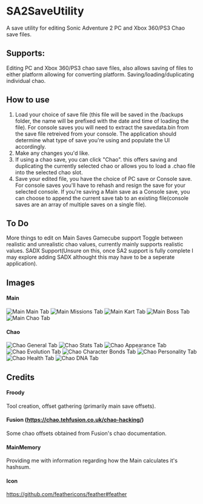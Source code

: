# SA2SaveUtility
A save utility for editing Sonic Adventure 2 PC and Xbox 360/PS3 Chao save files.

## Supports:
Editing PC and Xbox 360/PS3 chao save files, also allows saving of files to either platform allowing for converting platform.
Saving/loading/duplicating individual chao.

## How to use
1. Load your choice of save file (this file will be saved in the /backups folder, the name will be prefixed with the date and time of loading the file). For console saves you will need to extract the savedata.bin from the save file retreived from your console. The application should determine what type of save you're using and populate the UI accordingly.
2. Make any changes you'd like.
3. If using a chao save, you can click "Chao". this offers saving and duplicating the currently selected chao or allows you to load a .chao file into the selected chao slot.
4. Save your edited file, you have the choice of PC save or Console save. For console saves you'll have to rehash and resign the save for your selected console. If you're saving a Main save as a Console save, you can choose to append the current save tab to an existing file(console saves are an array of multiple saves on a single file).

## To Do
More things to edit on Main Saves
Gamecube support
Toggle between realistic and unrealistic chao values, currently mainly supports realistic values.
SADX Support(Unsure on this, once SA2 support is fully complete I may explore adding SADX althought this may have to be a seperate application).

## Images
#### Main
![Main Main Tab](https://dev.froody.tech/SA2SaveUtility/img/Main_Main.png)
![Main Missions Tab](https://dev.froody.tech/SA2SaveUtility/img/Main_Missions.png)
![Main Kart Tab](https://dev.froody.tech/SA2SaveUtility/img/Main_Kart.png)
![Main Boss Tab](https://dev.froody.tech/SA2SaveUtility/img/Main_Boss.png)
![Main Chao Tab](https://dev.froody.tech/SA2SaveUtility/img/Main_Chao.png)
#### Chao
![Chao General Tab](https://dev.froody.tech/SA2SaveUtility/img/Chao_General.png)
![Chao Stats Tab](https://dev.froody.tech/SA2SaveUtility/img/Chao_Stats.png)
![Chao Appearance Tab](https://dev.froody.tech/SA2SaveUtility/img/Chao_Appearance.png)
![Chao Evolution Tab](https://dev.froody.tech/SA2SaveUtility/img/Chao_Evolution.png)
![Chao Character Bonds Tab](https://dev.froody.tech/SA2SaveUtility/img/Chao_CharacterBonds.png)
![Chao Personality Tab](https://dev.froody.tech/SA2SaveUtility/img/Chao_Personality.png)
![Chao Health Tab](https://dev.froody.tech/SA2SaveUtility/img/Chao_Health.png)
![Chao DNA Tab](https://dev.froody.tech/SA2SaveUtility/img/Chao_DNA.png)

## Credits
#### Froody
Tool creation, offset gathering (primarily main save offsets).
#### Fusion (https://chao.tehfusion.co.uk/chao-hacking/)
Some chao offsets obtained from Fusion's chao documentation.
#### MainMemory
Providing me with information regarding how the Main calculates it's hashsum.
#### Icon
https://github.com/feathericons/feather#feather
